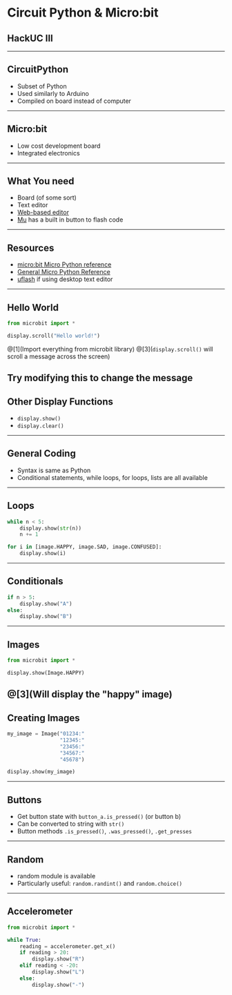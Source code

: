 # Circuit Python & Micro:bit

## HackUC III
---
## CircuitPython

* Subset of Python
* Used similarly to Arduino
* Compiled on board instead of computer
---
## Micro:bit

* Low cost development board
* Integrated electronics
---
## What You need

* Board (of some sort)
* Text editor
* [Web-based editor](https://python.microbit.org/v/1.1)
* [Mu](https://codewith.mu/) has a built in button to flash code
---
## Resources

* [micro:bit Micro Python reference](https://microbit-micropython.readthedocs.io/en/latest/index.html)
* [General Micro Python Reference](https://docs.micropython.org/en/latest/)
* [uflash](https://uflash.readthedocs.io/en/latest/) if using desktop text editor
---
## Hello World

```python
from microbit import *

display.scroll("Hello world!")
```
@[1](Import everything from microbit library)
@[3](`display.scroll()` will scroll a message across the screen)

Try modifying this to change the message
---
## Other Display Functions

* `display.show()`
* `display.clear()`
---
## General Coding

* Syntax is same as Python
* Conditional statements, while loops, for loops, lists are all available
---
## Loops

```python
while n < 5:
    display.show(str(n))
    n += 1
```

```python
for i in [image.HAPPY, image.SAD, image.CONFUSED]:
    display.show(i)
```
---
## Conditionals

```python
if n > 5:
    display.show("A")
else:
    display.show("B")
```
---
## Images

```python
from microbit import *

display.show(Image.HAPPY)
```
@[3](Will display the "happy" image)
---
## Creating Images

```python
my_image = Image("01234:"
                 "12345:"
                 "23456:"
                 "34567:"
                 "45678")

display.show(my_image)
```
---
## Buttons

* Get button state with `button_a.is_pressed()` (or button b)
* Can be converted to string with `str()`
* Button methods `.is_pressed()`, `.was_pressed()`, `.get_presses`
---
## Random

* random module is available
* Particularly useful: `random.randint()` and `random.choice()`
---
## Accelerometer

```python
from microbit import *

while True:
    reading = accelerometer.get_x()
    if reading > 20:
        display.show("R")
    elif reading < -20:
        display.show("L")
    else:
        display.show("-")
```
